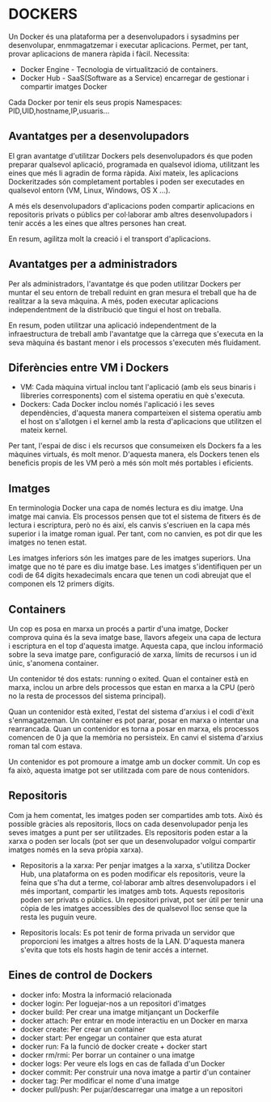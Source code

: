 # DOCKERS
Un Docker és una plataforma per a desenvolupadors i sysadmins per desenvolupar, enmmagatzemar i executar aplicacions.
Permet, per tant, provar aplicacions de manera ràpida i fàcil. Necessita:
	
* Docker Engine - Tecnologia de virtualització de containers.
* Docker Hub - SaaS(Software as a Service) encarregar de gestionar i compartir imatges Docker

Cada Docker por tenir els seus propis Namespaces: PID,UID,hostname,IP,usuaris...

## Avantatges per a desenvolupadors
El gran avantatge d'utilitzar Dockers pels desenvolupadors és que poden preparar qualsevol aplicació, programada en
qualsevol idioma, utilitzant les eines que més li agradin de forma ràpida. Així mateix, les aplicacions Dockeritzades
són completament portables i poden ser executades en qualsevol entorn (VM, Linux, Windows, OS X ...).

A més els desenvolupadors d'aplicacions poden compartir aplicacions en repositoris privats o públics per
col·laborar amb altres desenvolupadors i tenir accés a les eines que altres persones han creat.

En resum, agilitza molt la creació i el transport d'aplicacions.

## Avantatges per a administradors
Per als administradors, l'avantatge és que poden utilitzar Dockers per muntar el seu entorn de treball reduint en gran
mesura el treball que ha de realitzar a la seva màquina. A més, poden executar aplicacions independentment de la
distribució que tingui el host on treballa.

En resum, poden utilitzar una aplicació independentment de la infraestructura de treball amb l'avantatge que la
càrrega que s'executa en la seva màquina és bastant menor i els processos s'executen més fluidament.

## Diferències entre VM i Dockers

* VM: Cada màquina virtual inclou tant l'aplicació (amb els seus binaris i llibreries corresponents) com el sistema
operatiu en què s'executa.
* Dockers: Cada Docker inclou només l'aplicació i les seves dependències, d'aquesta manera comparteixen el sistema
operatiu amb el host on s'allotgen i el kernel amb la resta d'aplicacions que utilitzen el mateix kernel.

Per tant, l'espai de disc i els recursos que consumeixen els Dockers fa a les màquines virtuals, és molt menor.
D'aquesta manera, els Dockers tenen els beneficis propis de les VM però a més són molt més portables i eficients.

## Imatges
En terminologia Docker una capa de només lectura es diu imatge. Una imatge mai canvia.
Els processos pensen que tot el sistema de fitxers és de lectura i escriptura, però no és així, els canvis s'escriuen
en la capa més superior i la imatge roman igual. Per tant, com no canvien, es pot dir que les imatges no tenen estat.

Les imatges inferiors són les imatges pare de les imatges superiors. Una imatge que no té pare es diu imatge base.
Les imatges s'identifiquen per un codi de 64 digits hexadecimals encara que tenen un codi abreujat que el componen els 12 primers dígits.

## Containers
Un cop es posa en marxa un procés a partir d'una imatge, Docker comprova quina és la seva imatge base, llavors afegeix
una capa de lectura i escriptura en el top d'aquesta imatge. Aquesta capa, que inclou informació sobre la seva imatge
pare, configuració de xarxa, límits de recursos i un id únic, s'anomena container.

Un contenidor té dos estats: running o exited. Quan el container està en marxa, inclou un arbre dels processos que estan en marxa a la CPU (però no la resta de processos del sistema principal).

Quan un contenidor està exited, l'estat del sistema d'arxius i el codi d'èxit s'enmagatzeman. Un container es pot
parar, posar en marxa o intentar una rearrancada. Quan un contenidor es torna a posar en marxa, els processos comencen
de 0 ja que la memòria no persisteix. En canvi el sistema d'arxius roman tal com estava.

Un contenidor es pot promoure a imatge amb un docker commit. Un cop es fa això, aquesta imatge pot ser utilitzada com
pare de nous contenidors.

## Repositoris
Com ja hem comentat, les imatges poden ser compartides amb tots. Això és possible gràcies als repositoris, llocs on
cada desenvolupador penja les seves imatges a punt per ser utilitzades. Els repositoris poden estar a la xarxa o poden
ser locals (pot ser que un desenvolupador volgui compartir imatges només en la seva pròpia xarxa).

* Repositoris a la xarxa: Per penjar imatges a la xarxa, s'utilitza Docker Hub, una plataforma on es poden modificar
els repositoris, veure la feina que s'ha dut a terme, col·laborar amb altres desenvolupadors i el més important,
compartir les imatges amb tots. Aquests repositoris poden ser privats o públics. Un repositori privat, pot ser útil
per tenir una còpia de les imatges accessibles des de qualsevol lloc sense que la resta les puguin veure.

* Repositoris locals: Es pot tenir de forma privada un servidor que proporcioni les imatges a altres hosts de la
LAN. D'aquesta manera s'evita que tots els hosts hagin de tenir accés a internet.

## Eines de control de Dockers
- docker info: Mostra la informació relacionada
- docker login: Per loguejar-nos a un repositori d'imatges
- docker build: Per crear una imatge mitjançant un Dockerfile
- docker attach: Per entrar en mode interactiu en un Docker en marxa
- docker create: Per crear un container
- docker start: Per engegar un container que esta aturat
- docker run: Fa la funció de docker create + docker start
- docker rm/rmi: Per borrar un container o una imatge
- docker logs: Per veure els logs en cas de fallada d'un Docker
- docker commit: Per construir una nova imatge a partir d'un container
- docker tag: Per modificar el nome d'una imatge
- docker pull/push: Per pujar/descarregar una imatge a un repositori
